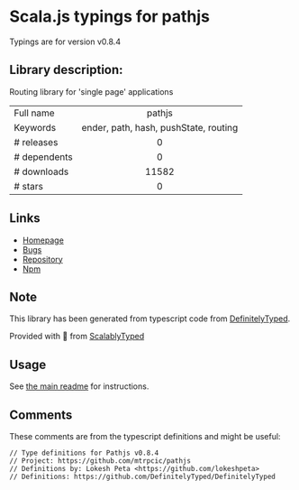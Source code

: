 
# Scala.js typings for pathjs

Typings are for version v0.8.4

## Library description:
Routing library for 'single page' applications

|                    |                 |
| ------------------ | :-------------: |
| Full name          | pathjs |
| Keywords           | ender, path, hash, pushState, routing |
| # releases         | 0 |
| # dependents       | 0 |
| # downloads        | 11582 |
| # stars            | 0 |

## Links
- [Homepage](https://github.com/mtrpcic/pathjs)
- [Bugs](https://github.com/mtrpcic/pathjs/issues)
- [Repository](https://github.com/mtrpcic/pathjs)
- [Npm](https://www.npmjs.com/package/pathjs)
    


## Note
This library has been generated from typescript code from [DefinitelyTyped](https://definitelytyped.org).

Provided with :purple_heart: from [ScalablyTyped](https://github.com/oyvindberg/ScalablyTyped)

## Usage
See [the main readme](../../readme.md) for instructions.

## Comments

These comments are from the typescript definitions and might be useful:
```
// Type definitions for Pathjs v0.8.4
// Project: https://github.com/mtrpcic/pathjs
// Definitions by: Lokesh Peta <https://github.com/lokeshpeta>
// Definitions: https://github.com/DefinitelyTyped/DefinitelyTyped

```

